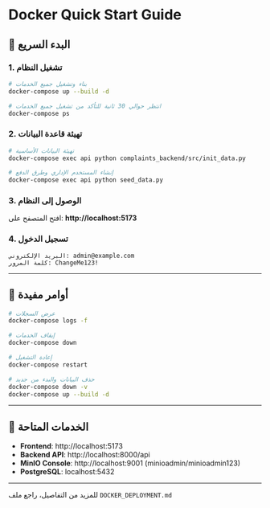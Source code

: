 # Docker Quick Start Guide

## 🚀 البدء السريع

### 1. تشغيل النظام

```bash
# بناء وتشغيل جميع الخدمات
docker-compose up --build -d

# انتظر حوالي 30 ثانية للتأكد من تشغيل جميع الخدمات
docker-compose ps
```

### 2. تهيئة قاعدة البيانات

```bash
# تهيئة البيانات الأساسية
docker-compose exec api python complaints_backend/src/init_data.py

# إنشاء المستخدم الإداري وطرق الدفع
docker-compose exec api python seed_data.py
```

### 3. الوصول إلى النظام

افتح المتصفح على: **http://localhost:5173**

### 4. تسجيل الدخول

```
البريد الإلكتروني: admin@example.com
كلمة المرور: ChangeMe123!
```

---

## 📝 أوامر مفيدة

```bash
# عرض السجلات
docker-compose logs -f

# إيقاف الخدمات
docker-compose down

# إعادة التشغيل
docker-compose restart

# حذف البيانات والبدء من جديد
docker-compose down -v
docker-compose up --build -d
```

---

## 🔗 الخدمات المتاحة

- **Frontend**: http://localhost:5173
- **Backend API**: http://localhost:8000/api
- **MinIO Console**: http://localhost:9001 (minioadmin/minioadmin123)
- **PostgreSQL**: localhost:5432

---

للمزيد من التفاصيل، راجع ملف `DOCKER_DEPLOYMENT.md`
